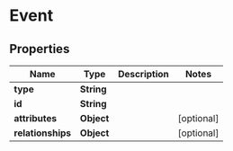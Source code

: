 # Event

## Properties
Name | Type | Description | Notes
------------ | ------------- | ------------- | -------------
**type** | **String** |  | 
**id** | **String** |  | 
**attributes** | **Object** |  |  [optional]
**relationships** | **Object** |  |  [optional]
